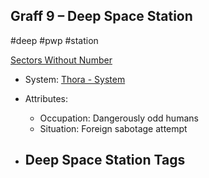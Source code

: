 ## Graff 9 &ndash; Deep Space Station

#deep #pwp #station

[Sectors Without Number](https://sectorswithoutnumber.com/sector/bfDcBzTtgpeyLUfwzjio/deepSpaceStation/owQ8JiZCQQ1UlG8ZMOsP)

- System: [Thora - System](Thora%20-%20System.md)

- Attributes:
   -   Occupation: Dangerously odd humans
   -   Situation: Foreign sabotage attempt

- Deep Space Station Tags
	-  

